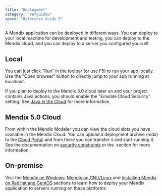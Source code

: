 ```yaml
---
title: "Deployment"
category: "refguide5"
space: "Reference Guide 5"
---
```



A Mendix application can be deployed in different ways. You can deploy to your local machine for development and testing, you can deploy to the Mendix cloud, and you can deploy to a server you configured yourself.

## Local

You can just click "Run" in the toolbar (or use F5) to run your app locally. Use the "Open browser" button to directly jump to your app running at localhost.

If you plan to deploy to the Mendix 3.0 cloud later on and your project contains Java actions, you should enable the "Emulate Cloud Security" setting. See [Java in the Cloud](java-in-the-cloud) for more information.

## Mendix 5.0 Cloud

From within the Mendix Modeler you can view the cloud slots you have available in the Mendix Cloud. You can upload a deployment archive (mda) to the [Cloud Portal](https://cloud.mendix.com) and from there you can transfer it and start running it. See the documentation on [security constraints](security-constraints-in-the-mendix-cloud) or the  section for more information.

## On-premise

Visit the [Mendix on Windows](/howto50/deploying-mendix-on-microsoft-windows), [Mendix on GNU/Linux](/howto50/installing-mendix-on-debian-gnu-linux) and [Installing Mendix on RedHat and CentOS](/howto50/installing-mendix-on-redhat-and-centos) sections to learn how to deploy your Mendix application to servers running on these platforms.